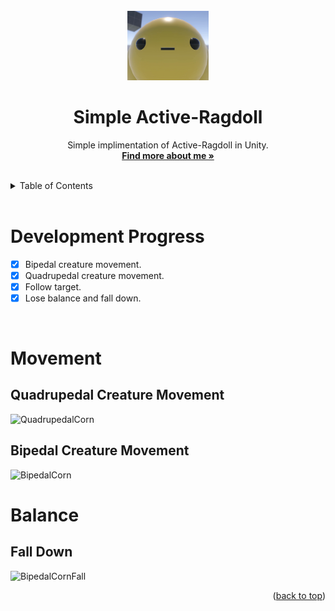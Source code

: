 <div id="top"></div>

<br />

<!-- PROJECT LOGO -->
<div align="center">
  <img src="Assets/ProjectInfo/Icons/CornLogo2.png" alt="Logo" width="130">
  <h1 align="center">Simple Active-Ragdoll</h1>
  <p align="center">
    Simple implimentation of Active-Ragdoll in Unity.
    <br />
    <a href="https://colliecollie.netlify.app"><strong>Find more about me »</strong></a>
    <br />
    <br />
  </p>
</div>

<!-- TABLE OF CONTENTS -->
<details>
  <summary>Table of Contents</summary>
  <ol>
    <li><a href="#development-progress">Development Progress</a></li>
    <li><a href="#movement">Movement</a></li>
    <li><a href="#balance">Balance</a></li>
  </ol>
</details>

<br />

# Development Progress

- [x] Bipedal creature movement.
- [x] Quadrupedal creature movement.
- [x] Follow target.
- [x] Lose balance and fall down.

<br />

# Movement

## Quadrupedal Creature Movement
![QuadrupedalCorn](https://user-images.githubusercontent.com/32338791/152670547-573b6c97-3a3d-4679-a38f-9637e114dc54.gif)

## Bipedal Creature Movement
![BipedalCorn](https://user-images.githubusercontent.com/32338791/152670545-02391013-e3e1-4e0a-8cb1-8dc76ea73b30.gif)

# Balance

## Fall Down

![BipedalCornFall](https://user-images.githubusercontent.com/32338791/152670538-92fca0ed-a1ef-4904-b619-4e8b36f57c7f.gif)

<p align="right">(<a href="#top">back to top</a>)</p>
<br />
